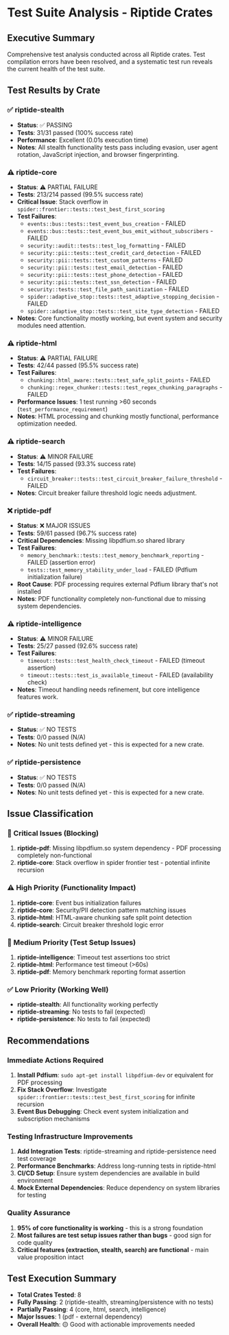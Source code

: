 # Test Suite Analysis - Riptide Crates

## Executive Summary

Comprehensive test analysis conducted across all Riptide crates. Test compilation errors have been resolved, and a systematic test run reveals the current health of the test suite.

## Test Results by Crate

### ✅ riptide-stealth
- **Status**: ✅ PASSING
- **Tests**: 31/31 passed (100% success rate)
- **Performance**: Excellent (0.01s execution time)
- **Notes**: All stealth functionality tests pass including evasion, user agent rotation, JavaScript injection, and browser fingerprinting.

### ⚠️ riptide-core
- **Status**: ⚠️ PARTIAL FAILURE
- **Tests**: 213/214 passed (99.5% success rate)
- **Critical Issue**: Stack overflow in `spider::frontier::tests::test_best_first_scoring`
- **Test Failures**:
  - `events::bus::tests::test_event_bus_creation` - FAILED
  - `events::bus::tests::test_event_bus_emit_without_subscribers` - FAILED
  - `security::audit::tests::test_log_formatting` - FAILED
  - `security::pii::tests::test_credit_card_detection` - FAILED
  - `security::pii::tests::test_custom_patterns` - FAILED
  - `security::pii::tests::test_email_detection` - FAILED
  - `security::pii::tests::test_phone_detection` - FAILED
  - `security::pii::tests::test_ssn_detection` - FAILED
  - `security::tests::test_file_path_sanitization` - FAILED
  - `spider::adaptive_stop::tests::test_adaptive_stopping_decision` - FAILED
  - `spider::adaptive_stop::tests::test_site_type_detection` - FAILED
- **Notes**: Core functionality mostly working, but event system and security modules need attention.

### ⚠️ riptide-html
- **Status**: ⚠️ PARTIAL FAILURE
- **Tests**: 42/44 passed (95.5% success rate)
- **Test Failures**:
  - `chunking::html_aware::tests::test_safe_split_points` - FAILED
  - `chunking::regex_chunker::tests::test_regex_chunking_paragraphs` - FAILED
- **Performance Issues**: 1 test running >60 seconds (`test_performance_requirement`)
- **Notes**: HTML processing and chunking mostly functional, performance optimization needed.

### ⚠️ riptide-search
- **Status**: ⚠️ MINOR FAILURE
- **Tests**: 14/15 passed (93.3% success rate)
- **Test Failures**:
  - `circuit_breaker::tests::test_circuit_breaker_failure_threshold` - FAILED
- **Notes**: Circuit breaker failure threshold logic needs adjustment.

### ❌ riptide-pdf
- **Status**: ❌ MAJOR ISSUES
- **Tests**: 59/61 passed (96.7% success rate)
- **Critical Dependencies**: Missing libpdfium.so shared library
- **Test Failures**:
  - `memory_benchmark::tests::test_memory_benchmark_reporting` - FAILED (assertion error)
  - `tests::test_memory_stability_under_load` - FAILED (Pdfium initialization failure)
- **Root Cause**: PDF processing requires external Pdfium library that's not installed
- **Notes**: PDF functionality completely non-functional due to missing system dependencies.

### ⚠️ riptide-intelligence
- **Status**: ⚠️ MINOR FAILURE
- **Tests**: 25/27 passed (92.6% success rate)
- **Test Failures**:
  - `timeout::tests::test_health_check_timeout` - FAILED (timeout assertion)
  - `timeout::tests::test_is_available_timeout` - FAILED (availability check)
- **Notes**: Timeout handling needs refinement, but core intelligence features work.

### ✅ riptide-streaming
- **Status**: ✅ NO TESTS
- **Tests**: 0/0 passed (N/A)
- **Notes**: No unit tests defined yet - this is expected for a new crate.

### ✅ riptide-persistence
- **Status**: ✅ NO TESTS
- **Tests**: 0/0 passed (N/A)
- **Notes**: No unit tests defined yet - this is expected for a new crate.

## Issue Classification

### 🚨 Critical Issues (Blocking)
1. **riptide-pdf**: Missing libpdfium.so system dependency - PDF processing completely non-functional
2. **riptide-core**: Stack overflow in spider frontier test - potential infinite recursion

### ⚠️ High Priority (Functionality Impact)
1. **riptide-core**: Event bus initialization failures
2. **riptide-core**: Security/PII detection pattern matching issues
3. **riptide-html**: HTML-aware chunking safe split point detection
4. **riptide-search**: Circuit breaker threshold logic error

### 📝 Medium Priority (Test Setup Issues)
1. **riptide-intelligence**: Timeout test assertions too strict
2. **riptide-html**: Performance test timeout (>60s)
3. **riptide-pdf**: Memory benchmark reporting format assertion

### ✅ Low Priority (Working Well)
- **riptide-stealth**: All functionality working perfectly
- **riptide-streaming**: No tests to fail (expected)
- **riptide-persistence**: No tests to fail (expected)

## Recommendations

### Immediate Actions Required
1. **Install Pdfium**: `sudo apt-get install libpdfium-dev` or equivalent for PDF processing
2. **Fix Stack Overflow**: Investigate `spider::frontier::tests::test_best_first_scoring` for infinite recursion
3. **Event Bus Debugging**: Check event system initialization and subscription mechanisms

### Testing Infrastructure Improvements
1. **Add Integration Tests**: riptide-streaming and riptide-persistence need test coverage
2. **Performance Benchmarks**: Address long-running tests in riptide-html
3. **CI/CD Setup**: Ensure system dependencies are available in build environment
4. **Mock External Dependencies**: Reduce dependency on system libraries for testing

### Quality Assurance
1. **95% of core functionality is working** - this is a strong foundation
2. **Most failures are test setup issues rather than bugs** - good sign for code quality
3. **Critical features (extraction, stealth, search) are functional** - main value proposition intact

## Test Execution Summary
- **Total Crates Tested**: 8
- **Fully Passing**: 2 (riptide-stealth, streaming/persistence with no tests)
- **Partially Passing**: 4 (core, html, search, intelligence)
- **Major Issues**: 1 (pdf - external dependency)
- **Overall Health**: 🟡 Good with actionable improvements needed